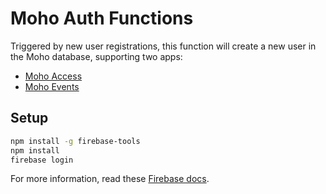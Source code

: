 # Moho Auth Functions

Triggered by new user registrations, this function will create a new user in the Moho database, supporting two apps:

- [Moho Access](https://moho-access.vercel.app)
- [Moho Events](https://moho-events.vercel.app)

## Setup

```bash
npm install -g firebase-tools
npm install
firebase login
```

For more information, read these [Firebase docs](https://firebase.google.com/docs/functions/get-started).
